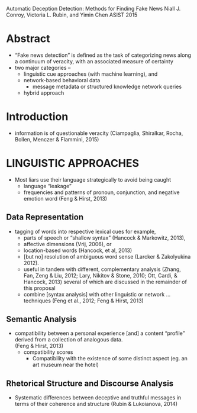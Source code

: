 Automatic Deception Detection: Methods for Finding Fake News
Niall J. Conroy, Victoria L. Rubin, and Yimin Chen
ASIST 2015

# Abstract

* “Fake news detection” is defined as the task of categorizing news along a
  continuum of veracity, with an associated measure of certainty
* two major categories – 
  * linguistic cue approaches (with machine learning), and
  * network-based behavioral data
    * message metadata or structured knowledge network queries 
  * hybrid approach

# Introduction

* information is of questionable veracity 
  (Ciampaglia, Shiralkar, Rocha, Bollen, Menczer & Flammini, 2015)

# LINGUISTIC APPROACHES

* Most liars use their language strategically to avoid being caught
  * language “leakage”
  * frequencies and patterns of pronoun, conjunction, and negative emotion word
    (Feng & Hirst, 2013)

## Data Representation

* tagging of words into respective lexical cues for example, 
  * parts of speech or “shallow syntax” (Hancock & Markowitz, 2013), 
  * affective dimensions (Vrij, 2006), or 
  * location-based words (Hancock, et al, 2013)
  * [but no] resolution of ambiguous word sense (Larcker & Zakolyukina 2012).
  * useful in tandem with different, complementary analysis (Zhang, Fan, Zeng &
    Liu, 2012; Lary, Nikitov & Stone, 2010; Ott, Cardi, & Hancock, 2013)
    several of which are discussed in the remainder of this proposal
  * combine [syntax analysis] with other linguistic or network ...  techniques
    (Feng et al., 2012; Feng & Hirst, 2013)

## Semantic Analysis

* compatibility between a personal experience [and] 
  a content “profile” derived from a collection of analogous data.  
  (Feng & Hirst, 2013)
  * compatibility scores
    * Compatibility with the existence of some distinct aspect 
      (eg. an art museum near the hotel)

## Rhetorical Structure and Discourse Analysis

* Systematic differences between deceptive and truthful messages in terms of
  their coherence and structure (Rubin & Lukoianova, 2014)
